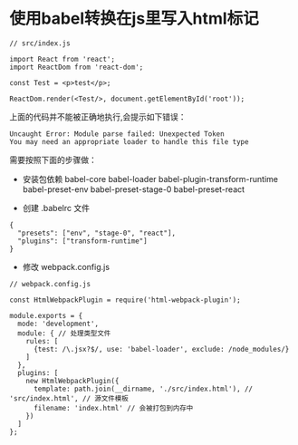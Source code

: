 # 使用babel转换在js里写入html标记

```ecmascript 6
// src/index.js

import React from 'react';
import ReactDom from 'react-dom';

const Test = <p>test</p>;

ReactDom.render(<Test/>, document.getElementById('root'));
```

上面的代码并不能被正确地执行,会提示如下错误：
```
Uncaught Error: Module parse failed: Unexpected Token
You may need an appropriate loader to handle this file type 
```

需要按照下面的步骤做：

- 安装包依赖
babel-core babel-loader  babel-plugin-transform-runtime
babel-preset-env babel-preset-stage-0
babel-preset-react

- 创建 .babelrc 文件
```
{
  "presets": ["env", "stage-0", "react"],
  "plugins": ["transform-runtime"]
}
```

- 修改 webpack.config.js
```ecmascript 6
// webpack.config.js

const HtmlWebpackPlugin = require('html-webpack-plugin');

module.exports = {
  mode: 'development',
  module: { // 处理类型文件
    rules: [
      {test: /\.jsx?$/, use: 'babel-loader', exclude: /node_modules/}
    ]
  },
  plugins: [
    new HtmlWebpackPlugin({
      template: path.join(__dirname, './src/index.html'), // 'src/index.html', // 源文件模板
      filename: 'index.html' // 会被打包到内存中
    })
  ]
};
```
